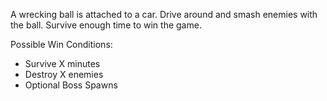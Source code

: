 A wrecking ball is attached to a car. Drive around and smash enemies with the ball. Survive enough time to win the game.

Possible Win Conditions:
- Survive X minutes
- Destroy X enemies
- Optional Boss Spawns

